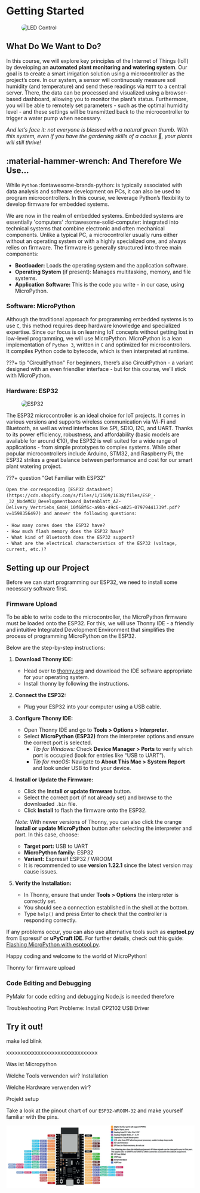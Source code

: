 # Getting Started

<figure markdown="span">
        <img src="https://i.pinimg.com/564x/c4/7b/dd/c47bdd27449f591145fbd5e925d95b84.jpg" 
             alt="LED Control" style="border-radius: 15px; height: 300px">
    </figure>

## What Do We Want to Do?
In this course, we will explore key principles of the Internet of Things (IoT) by developing an **automated plant monitoring and watering system**. Our goal is to create a smart irrigation solution using a microcontroller as the project’s core. In our system, a sensor will continuously measure soil humidity (and temperature) and send these readings via `MQTT` to a central server. There, the data can be processed and visualized using a browser-based dashboard, allowing you to monitor the plant’s status. Furthermore, you will be able to remotely set parameters - such as the optimal humidity level - and these settings will be transmitted back to the microcontroller to trigger a water pump when necessary.

*And let’s face it: not everyone is blessed with a natural green thumb. With this system, even if you have the gardening skills of a cactus 🌵, your plants will still thrive!*

## :material-hammer-wrench: And Therefore We Use...
While `Python` :fontawesome-brands-python: is typically associated with data analysis and software development on PCs, it can also be used to program microcontrollers. In this course, we leverage Python’s flexibility to develop firmware for embedded systems.

We are now in the realm of embedded systems. Embedded systems are essentially 'computers' :fontawesome-solid-computer: integrated into technical systems that combine electronic and often mechanical components. Unlike a typical PC, a microcontroller usually runs either without an operating system or with a highly specialized one, and always relies on firmware. The firmware is generally structured into three main components:

- **Bootloader:** Loads the operating system and the application software.
- **Operating System** (if present): Manages multitasking, memory, and file systems.
- **Application Software:** This is the code you write - in our case, using MicroPython.

### Software: MicroPython
Although the traditional approach for programming embedded systems is to use `C`, this method requires deep hardware knowledge and specialized expertise. Since our focus is on learning IoT concepts without getting lost in low-level programming, we will use MicroPython. MicroPython is a lean implementation of `Python 3`, written in `C` and optimized for microcontrollers. It compiles Python code to bytecode, which is then interpreted at runtime.

???+ tip "CircuitPython"
    For beginners, there’s also CircuitPython - a variant designed with an even friendlier interface - but for this course, we’ll stick with MicroPython.

### Hardware: ESP32

<figure markdown="span">
        <img src="https://www.az-delivery.de/cdn/shop/products/esp32-nodemcu-module-wlan-wifi-development-board-mit-cp2102-nachfolgermodell-zum-esp8266-kompatibel-mit-arduino-872375.jpg" 
             alt="ESP32" style="border-radius: 15px; height: 200px">
    </figure>


The ESP32 microcontroller is an ideal choice for IoT projects. It comes in various versions and supports wireless communication via Wi-Fi and Bluetooth, as well as wired interfaces like SPI, SDIO, I2C, and UART. Thanks to its power efficiency, robustness, and affordability (basic models are available for around €10), the ESP32 is well suited for a wide range of applications - from simple prototypes to complex systems. While other popular microcontrollers include Arduino, STM32, and Raspberry Pi, the ESP32 strikes a great balance between performance and cost for our smart plant watering project.

???+ question "Get Familiar with ESP32"

    Open the corresponding [ESP32 datasheet](https://cdn.shopify.com/s/files/1/1509/1638/files/ESP_-_32_NodeMCU_Developmentboard_Datenblatt_AZ-Delivery_Vertriebs_GmbH_10f68f6c-a9bb-49c6-a825-07979441739f.pdf?v=1598356497) and answer the following questions:

    - How many cores does the ESP32 have?
    - How much flash memory does the ESP32 have?
    - What kind of Bluetooth does the ESP32 support?
    - What are the electrical characteristics of the ESP32 (voltage, current, etc.)?
    

## Setting up our Project
Before we can start programming our ESP32, we need to install some necessary software first. 

### Firmware Upload

To be able to write code to the microcontroller, the MicroPython firmware must be loaded onto the ESP32. For this, we will use Thonny IDE - a friendly and intuitive Integrated Development Environment that simplifies the process of programming MicroPython on the ESP32.

Below are the step-by-step instructions:

1. **Download Thonny IDE:**  

    - Head over to [thonny.org](https://thonny.org) and download the IDE software appropriate for your operating system.
    - Install thonny by following the instructions. 

2. **Connect the ESP32:** 

    - Plug your ESP32 into your computer using a USB cable.

4. **Configure Thonny IDE:**  

    - Open Thonny IDE and go to **Tools > Options > Interpreter**.  
    - Select **MicroPython (ESP32)** from the interpreter options and ensure the correct port is selected.  
        - *Tip for Windows:* Check **Device Manager > Ports** to verify which port is occupied (look for entries like “USB to UART”).  
        - *Tip for macOS:* Navigate to **About This Mac > System Report** and look under USB to find your device.

5. **Install or Update the Firmware:**  
   - Click the **Install or update firmware** button.  
   - Select the correct port (if not already set) and browse to the downloaded `.bin` file.  
   - Click **Install** to flash the firmware onto the ESP32.

   *Note:* With newer versions of Thonny, you can also click the orange **Install or update MicroPython** button after selecting the interpreter and port. In this case, choose:
   - **Target port:** USB to UART  
   - **MicroPython family:** ESP32  
   - **Variant:** Espressif ESP32 / WROOM  
   - It is recommended to use **version 1.22.1** since the latest version may cause issues.

6. **Verify the Installation:**  
   - In Thonny, ensure that under **Tools > Options** the interpreter is correctly set.  
   - You should see a connection established in the shell at the bottom.  
   - Type `help()` and press Enter to check that the controller is responding correctly.

If any problems occur, you can also use alternative tools such as **esptool.py** from Espressif or **uPyCraft IDE**. For further details, check out this guide: [Flashing MicroPython with esptool.py](https://randomnerdtutorials.com/flashing-micropython-firmware-esptool-py-esp32-esp8266/).

Happy coding and welcome to the world of MicroPython!



Thonny for firmware upload  

### Code Editing and Debugging
PyMakr for code editing and debugging
Node.js is needed therefore

Troubleshooting Port Probleme: Install CP2102 USB Driver


## Try it out!


make led blink


xxxxxxxxxxxxxxxxxxxxxxxxxxxxxxxx


Was ist Micropython

Welche Tools verwenden wir?
Installation

Welche Hardware verwenden wir? 

Projekt setup


Take a look at the pinout chart of our `ESP32-WROOM-32` and make yourself familiar with the pins.

![Pinout](../assets/micropython/pinout.png)